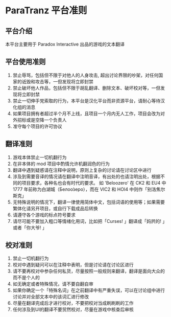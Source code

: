 # ParaTranz 平台准则

## 平台介绍
本平台主要用于 Paradox Interactive 出品的游戏的文本翻译

## 平台使用准则
1. 禁止辱骂，包括但不限于对他人的人身攻击, 超出讨论界限的吵架，对任何国家的诋毁和攻击等，一但发现将立即封禁
2. 禁止破坏他人作品，包括但不限于胡乱翻译、删除文本、破坏校对等，一但发现将立即封禁
3. 禁止一切伸手党索取的行为，本平台是汉化平台而非资源平台，请耐心等待汉化组的消息
4. 如果项目拥有者超过半个月不上线，且项目一个月内无人工作，项目会改为对外招标或是空降一个负责人
5. 准守每个项目的许可协议

## 翻译准则
1. 游戏本体禁止一切机翻行为
2. 在非本体的 mod 项目中酌情允许机翻润色的行为
3. 翻译中遇到疑惑请在注释中说明，原则上复杂的讨论请在讨论区中进行
4. 涉及到需要音译的情况请在翻译中注明音译，有出处的也请注明出处，根据不同的项目要求，各种名也会有时代的要求。
如 'Beloozero' 在 CK2 和 EU4 中 1777 年前称为白湖城（Белоо́зеро），而在 VIC2 和 HOI4 中则作「别洛焦尔斯克」
5. 无特殊说明的情况下，翻译一律使用简体中文，包括词语的使用等；如果需要繁体化请另开项目，或自行下载成品后转换
7. 请遵守各个游戏的标点符号要求
8. 请尽可能不要加入粗口等情绪化用词，比如把「Curses! 」翻译成「妈屄的! 」或者「你大爷! 」

## 校对准则
1. 禁止一切机翻行为
2. 校对中遇到疑问可以在注释中表明，但是讨论请在讨论区进行
3. 请不要再校对中参杂任何私货，尽量按照一般规则来翻译，翻译是面向大众的而不是个人的
4. 如无确定或者特殊情况，请不要自翻自审
5. 如果你确定一个「特殊名词」在之前翻译中有严重失误，可以在讨论组中进行讨论并对全部文本中的该词汇进行修改
6. 尽量在翻译完成后才进行校对，不要把校对当成刷刷刷的工作
7. 任何涉及到UI的翻译不要贸然校对，尽量在游戏中核查后审核
